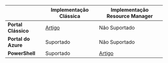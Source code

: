 |  | **Implementação Clássica** | **Implementação Resource Manager** |
| --- | --- | --- |
| **Portal Clássico** |[Artigo](../articles/vpn-gateway/vpn-gateway-point-to-site-create.md) |Não Suportado |
| **Portal do Azure** |Suportado |Não Suportado |
| **PowerShell** |Suportado |[Artigo](../articles/vpn-gateway/vpn-gateway-howto-point-to-site-rm-ps.md) |

<!--HONumber=Sep16_HO4-->


